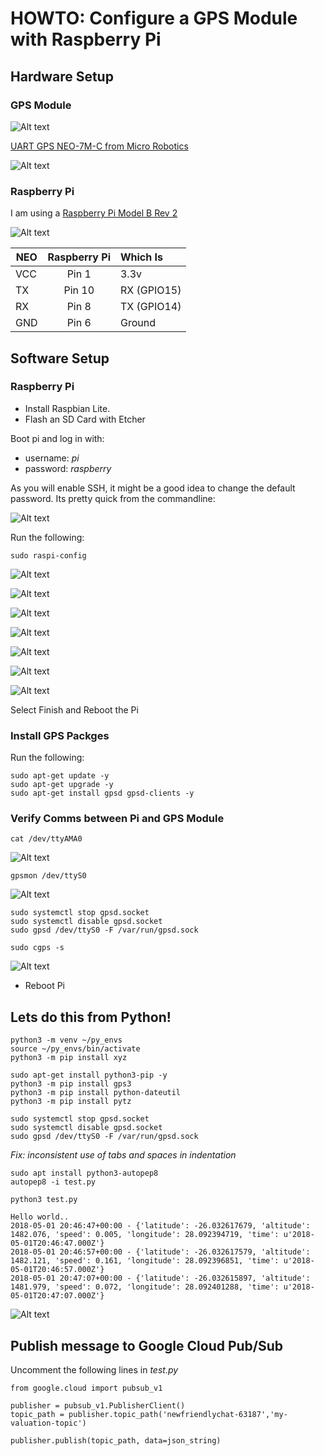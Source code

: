 # HOWTO: Configure a GPS Module with Raspberry Pi

## Hardware Setup

### GPS Module

![Alt text](images/uart_gps_neo_7mc.png "UART GPS NEO-7M-C")

[UART GPS NEO-7M-C from Micro Robotics](https://www.robotics.org.za/W8748)

![Alt text](images/uart_gps_neo_7mc_upclose.png "UART GPS NEO-7M-C Up Close")

### Raspberry Pi

I am using a [Raspberry Pi Model B Rev 2](https://www.pishop.co.za/store/raspberry-pi-boards/raspberry-pi--model-b)

![Alt text](images/raspberry_pi.png "Raspberry Pi")


| NEO   | Raspberry Pi  | Which Is  |
| ----- |:-------------:|:------------|
| VCC   | Pin 1         | 3.3v        |
| TX    | Pin 10        | RX (GPIO15) |
| RX    | Pin 8         | TX (GPIO14) |
| GND   | Pin 6         | Ground      |

## Software Setup

### Raspberry Pi 

- Install Raspbian Lite.
- Flash an SD Card with Etcher

Boot pi and log in with:
- username: *pi*
- password: *raspberry*

As you will enable SSH, it might be a good idea to change the default password.  Its pretty quick from the commandline:

![Alt text](images/pi_passwd.png "Pi Password")

Run the following:
~~~~
sudo raspi-config
~~~~

![Alt text](images/raspi_config_interfacing_options.png "Raspi Config Interfacing Options")

![Alt text](images/raspi_config_ssh.png "Raspi Config Interfacing Options - SSH")

![Alt text](images/raspi_config_ssh_enable.png "Raspi Config SSH Enable")

![Alt text](images/raspi_config_serial.png "Raspi Config Interfacing Options - Serial")

![Alt text](images/raspi_config_serial_login.png "Raspi Config Enable Login Shell")

![Alt text](images/raspi_config_serial_hw.png "Raspi Config Enable Serial Port Hardware")

![Alt text](images/raspi_config_serial_summary.png "Raspi Config Serial Summary")

Select Finish and Reboot the Pi

### Install GPS Packges

Run the following:

~~~~
sudo apt-get update -y
sudo apt-get upgrade -y
sudo apt-get install gpsd gpsd-clients -y
~~~~

### Verify Comms between Pi and GPS Module

~~~~
cat /dev/ttyAMA0
~~~~

![Alt text](images/cat_dev_ttyAMA0.png "cat /dev/ttyAMA0")

~~~~
gpsmon /dev/ttyS0
~~~~

![Alt text](images/gpsmon_dev_ttyAMA0.png "gpsmon /dev/ttyAMA0")

~~~~
sudo systemctl stop gpsd.socket
sudo systemctl disable gpsd.socket
sudo gpsd /dev/ttyS0 -F /var/run/gpsd.sock
~~~~

~~~~
sudo cgps -s
~~~~

![Alt text](images/cgps.png "cgps")

- Reboot Pi

## Lets do this from Python!

~~~~
python3 -m venv ~/py_envs
source ~/py_envs/bin/activate
python3 -m pip install xyz
~~~~

~~~~
sudo apt-get install python3-pip -y
python3 -m pip install gps3
python3 -m pip install python-dateutil
python3 -m pip install pytz
~~~~

~~~~
sudo systemctl stop gpsd.socket
sudo systemctl disable gpsd.socket
sudo gpsd /dev/ttyS0 -F /var/run/gpsd.sock
~~~~

*Fix: inconsistent use of tabs and spaces in indentation*
~~~~
sudo apt install python3-autopep8
autopep8 -i test.py
~~~~

~~~~
python3 test.py

Hello world..
2018-05-01 20:46:47+00:00 - {'latitude': -26.032617679, 'altitude': 1482.076, 'speed': 0.005, 'longitude': 28.092394719, 'time': u'2018-05-01T20:46:47.000Z'}
2018-05-01 20:46:57+00:00 - {'latitude': -26.032617579, 'altitude': 1482.121, 'speed': 0.161, 'longitude': 28.092396851, 'time': u'2018-05-01T20:46:57.000Z'}
2018-05-01 20:47:07+00:00 - {'latitude': -26.032615897, 'altitude': 1481.979, 'speed': 0.072, 'longitude': 28.092401288, 'time': u'2018-05-01T20:47:07.000Z'}
~~~~

![Alt text](images/python_test.py.png "python test.py")

## Publish message to Google Cloud Pub/Sub

Uncomment the following lines in *test.py*

~~~~
from google.cloud import pubsub_v1

publisher = pubsub_v1.PublisherClient()
topic_path = publisher.topic_path('newfriendlychat-63187','my-valuation-topic')

publisher.publish(topic_path, data=json_string)
~~~~
